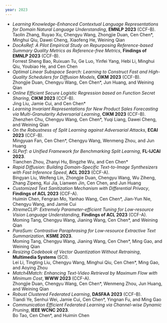 ```yaml
---
year: 2023
---
```


- *Learning Knowledge-Enhanced Contextual Language Representations for Domain Natural Language Understanding*, **EMNLP 2023** (CCF-B).  
   Taolin Zhang, Ruyao Xu, Chengyu Wang, Zhongjie Duan, Cen Chen\*, Minghui Qiu, Dawei Cheng, Xiaofeng He, Weining Qian
- *DocAsRef: A Pilot Empirical Study on Repurposing Reference-based Summary Quality Metrics as Reference-free Metrics*, **Findings of EMNLP 2023** (CCF-B).  
   Forrest Sheng Bao, Ruixuan Tu, Ge Luo, Yinfei Yang, Hebi Li, Minghui Qiu, Youbiao He, and Cen Chen
- *Optimal Linear Subspace Search: Learning to Construct Fast and High-Quality Schedulers for Diffusion Models*, **CIKM 2023** (CCF-B).  
   Zhongjie Duan, Chengyu Wang, Cen Chen\*, Jun Huang, and Weining Qian
- *Online Efficient Secure Logistic Regression based on Function Secret Sharing*, **CIKM 2023** (CCF-B).  
   Jing Liu, Jamie Cui, and Cen Chen\*
- *Learning Invariant Representations for New Product Sales Forecasting via Multi-Granularity Adversarial Learning*, **CIKM 2023** (CCF-B).  
   Zhenzhen Chu, Chengyu Wang, Cen Chen\*, Yuqi Liang, Dawei Cheng, and Weining Qian
- *On the Robustness of Split Learning against Adversarial Attacks*, **ECAI 2023** (CCF-B).  
   Mingyuan Fan, Cen Chen\*, Chengyu Wang, Wenmeng Zhou, and Jun Huang
- *SLPerf: a Unified Framework for Benchmarking Split Learning*, **FL-IJCAI 2023**.  
   Tianchen Zhou, Zhanyi Hu, Bingzhe Wu, and Cen Chen\*
- *Rapid Diffusion: Building Domain-Specific Text-to-Image Synthesizers with Fast Inference Speed*, **ACL 2023** (CCF-A).  
   Bingyan Liu, Weifeng Lin, Zhongjie Duan, Chengyu Wang, Wu Ziheng, Zhang Zipeng, Kui Jia, Lianwen Jin, Cen Chen, and Jun Huang
- *Customized Text Sanitization Mechanism with Differential Privacy*, **Findings of ACL 2023** (CCF-A).  
   Huimin Chen, Fengran Mo, Yanhao Wang, Cen Chen\*, Jian-Yun Nie, Chengyu Wang, and Jamie Cui
- *XtremeCLIP: Extremely Parameter-efficient Tuning for Low-resource Vision Language Understanding*, **Findings of ACL 2023** (CCF-A).  
   Moming Tang, Chengyu Wang, Jianing Wang, Cen Chen\*, and Weining Qian
- *ParaSum: Contrastive Paraphrasing for Low-resource Extractive Text Summarization*, **KSME 2023**.  
   Moming Tang, Chengyu Wang, Jianing Wang, Cen Chen\*, Ming Gao, and Weining Qian
- *Resizing Codebook of Vector Quantization Without Retraining*, **Multimedia Systems** (SCI).  
   Lei Li, Tingting Liu, Chengyu Wang, Minghui Qiu, Cen Chen\*, Ming Gao, and Aoying Zhou
- *Match4Match: Enhancing Text-Video Retrieval by Maximum Flow with Minimum Cost*, **WWW 2023** (CCF-A).  
   Zhongjie Duan, Chengyu Wang, Cen Chen\*, Wenmeng Zhou, Jun Huang, and Weining Qian
- *Robust Clustered Federated Learning*, **DASFAA 2023** (CCF-B).  
   Tiandi Ye, Senhui Wei, Jamie Cui, Cen Chen\*, Yingnan Fu, and Ming Gao
- *Communication Efficient Federated Learning via Channel-wise Dynamic Pruning*, **IEEE WCNC 2023**.  
   Bo Tao, Cen Chen\*, and Huimin Chen
